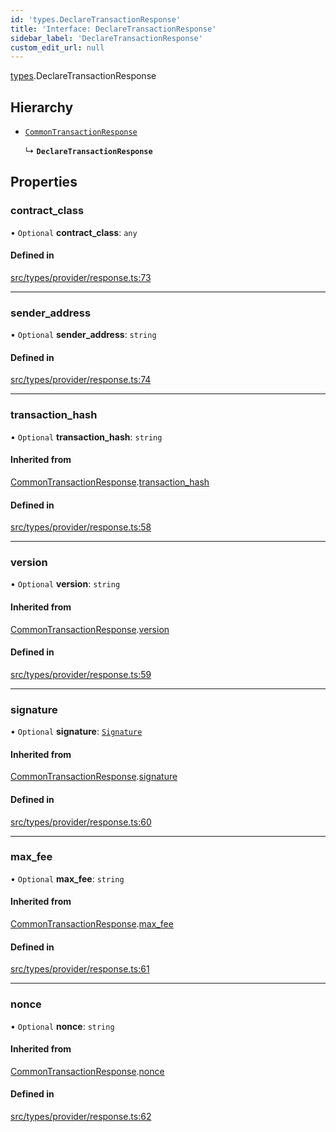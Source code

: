 ```yaml
---
id: 'types.DeclareTransactionResponse'
title: 'Interface: DeclareTransactionResponse'
sidebar_label: 'DeclareTransactionResponse'
custom_edit_url: null
---
```


[types](../namespaces/types.md).DeclareTransactionResponse

## Hierarchy

- [`CommonTransactionResponse`](types.CommonTransactionResponse.md)

  ↳ **`DeclareTransactionResponse`**

## Properties

### contract_class

• `Optional` **contract_class**: `any`

#### Defined in

[src/types/provider/response.ts:73](https://github.com/starknet-io/starknet.js/blob/v5.24.2/src/types/provider/response.ts#L73)

---

### sender_address

• `Optional` **sender_address**: `string`

#### Defined in

[src/types/provider/response.ts:74](https://github.com/starknet-io/starknet.js/blob/v5.24.2/src/types/provider/response.ts#L74)

---

### transaction_hash

• `Optional` **transaction_hash**: `string`

#### Inherited from

[CommonTransactionResponse](types.CommonTransactionResponse.md).[transaction_hash](types.CommonTransactionResponse.md#transaction_hash)

#### Defined in

[src/types/provider/response.ts:58](https://github.com/starknet-io/starknet.js/blob/v5.24.2/src/types/provider/response.ts#L58)

---

### version

• `Optional` **version**: `string`

#### Inherited from

[CommonTransactionResponse](types.CommonTransactionResponse.md).[version](types.CommonTransactionResponse.md#version)

#### Defined in

[src/types/provider/response.ts:59](https://github.com/starknet-io/starknet.js/blob/v5.24.2/src/types/provider/response.ts#L59)

---

### signature

• `Optional` **signature**: [`Signature`](../namespaces/types.md#signature)

#### Inherited from

[CommonTransactionResponse](types.CommonTransactionResponse.md).[signature](types.CommonTransactionResponse.md#signature)

#### Defined in

[src/types/provider/response.ts:60](https://github.com/starknet-io/starknet.js/blob/v5.24.2/src/types/provider/response.ts#L60)

---

### max_fee

• `Optional` **max_fee**: `string`

#### Inherited from

[CommonTransactionResponse](types.CommonTransactionResponse.md).[max_fee](types.CommonTransactionResponse.md#max_fee)

#### Defined in

[src/types/provider/response.ts:61](https://github.com/starknet-io/starknet.js/blob/v5.24.2/src/types/provider/response.ts#L61)

---

### nonce

• `Optional` **nonce**: `string`

#### Inherited from

[CommonTransactionResponse](types.CommonTransactionResponse.md).[nonce](types.CommonTransactionResponse.md#nonce)

#### Defined in

[src/types/provider/response.ts:62](https://github.com/starknet-io/starknet.js/blob/v5.24.2/src/types/provider/response.ts#L62)

